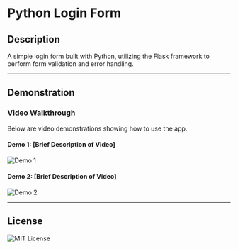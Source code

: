 # Python Login Form

## Description
A simple login form built with Python, utilizing the Flask framework to perform form validation and error handling.

---

## Demonstration

### Video Walkthrough
Below are video demonstrations showing how to use the app.

#### Demo 1: [Brief Description of Video]
![Demo 1](https://link-to-your-video.com)

#### Demo 2: [Brief Description of Video]
![Demo 2](https://link-to-your-second-video.com)

---

## License
![MIT License](https://github.com/juicername6424/PythonLoginForm/blob/main/LICENSE)
